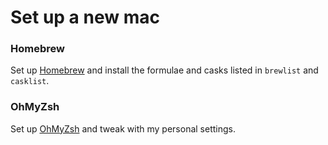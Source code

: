 # Set up a new mac

### Homebrew
Set up [Homebrew](brew.sh) and install the formulae and casks listed in `brewlist` and `casklist`.

### OhMyZsh
Set up [OhMyZsh](https://github.com/robbyrussell/oh-my-zsh) and tweak with my personal settings.
